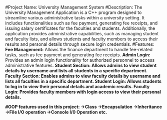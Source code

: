 #Project Name: University Management System
#Description:
The University Management Application is a C++ program designed to streamline various administrative tasks within a university setting. It includes functionalities such as fee payment, generating fee receipts, and issuing salary certificates for the faculties and students. Additionally, the application provides administrative capabilities, such as managing student and faculty lists, and allows students and faculty members to access their results and personal details through secure login credentials.
#Features:
<b>Fee Management:</b> Allows the finance department to handle fee-related tasks, such as fee payment and generating fee receipts.
<b>Admin Login:</b> Provides an admin login functionality for authorized personnel to access administrative features.
<b><b>Student Section:</b> Allows admins to view student details by username and lists all students in a specific department.
<b>Faculty Section:</b> Enables admins to view faculty details by username and lists all faculties in a specific department.
<b>Student Login:</b> Allows students to log in to view their personal details and academic results.
<b>Faculty Login:</b> Provides faculty members with login access to view their personal details.
 
#OOP features used in this project:
->Class
->Encapsulation
->Inheritance
->File I/O operation
->Console I/0 Operation etc.  
